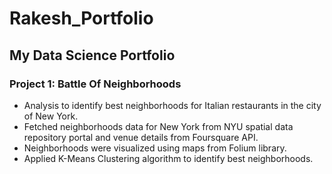 # Rakesh_Portfolio
## My Data Science Portfolio

### Project 1: Battle Of Neighborhoods

<ul>
<li>Analysis to identify best neighborhoods for Italian restaurants in the city of New York.</li>
<li>Fetched neighborhoods data for New York from NYU spatial data repository portal and venue details from Foursquare API.</li>
<li>Neighborhoods were visualized using maps from Folium library.</li>
<li>Applied K-Means Clustering algorithm to identify best neighborhoods.</li>
</ul>
